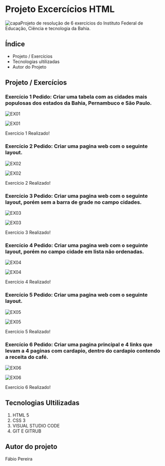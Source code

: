 # Projeto Excercícios HTML
![capa](https://tudosobrehospedagemdesites.com.br/site/wp-content/uploads/2013/10/o-que-e-html-destaque-1.png)Projeto de resolução de 6 exercícios do Instituto Federal de Educação, Ciência e tecnologia da Bahia. 
## Índice
- Projeto / Exercícios
- Tecnologias ultilizadas
- Autor do Projeto
 

## Projeto / Exercícios

### Exercício 1 Pedido: Criar uma tabela com as cidades mais populosas dos estados da Bahia, Pernambuco e São Paulo.

![EX01](imagens/ex01pedido.PNG)

![EX01](imagens/ex01realizado.PNG)

Exercício 1 Realizado!

### Exercício 2 Pedido: Criar uma pagina web com o seguinte layout. 
![EX02](imagens/ex02pedido.PNG)


![EX02](imagens/ex02realizado.PNG)

Exercício 2 Realizado!

### Exercício 3 Pedido: Criar uma pagina web com o seguinte layout, porém sem a barra de grade no campo cidades.

![EX03](imagens/ex03pedido.PNG)


![EX03](imagens/ex03realizado.PNG)

Exercício 3 Realizado!
### Exercício 4 Pedido: Criar uma pagina web com o seguinte layout, porém no campo cidade em lista não ordenadas.

![EX04](imagens/ex04pedido.PNG)



![EX04](imagens/ex04realizado.PNG)

Exercício 4 Realizado!

### Exercício 5 Pedido: Criar uma pagina web com o seguinte layout.
![EX05](imagens/ex05pedido.PNG) 


![EX05](imagens/ex05realizado.PNG)

Exercício 5 Realizado!

### Exercício 6 Pedido: Criar uma pagina principal e 4 links que levam a 4 paginas com cardapio, dentro do cardapio contendo a receita do café. 
![EX06](imagens/ex06pedido.PNG)



![EX06](imagens/ex06realizado.PNG)

Exercício 6 Realizado!

## Tecnologias Ultilizadas
1. HTML 5
1. CSS 3
1. VISUAL STUDIO CODE
1. GIT E GITRUB

## Autor do projeto
Fábio Pereira
